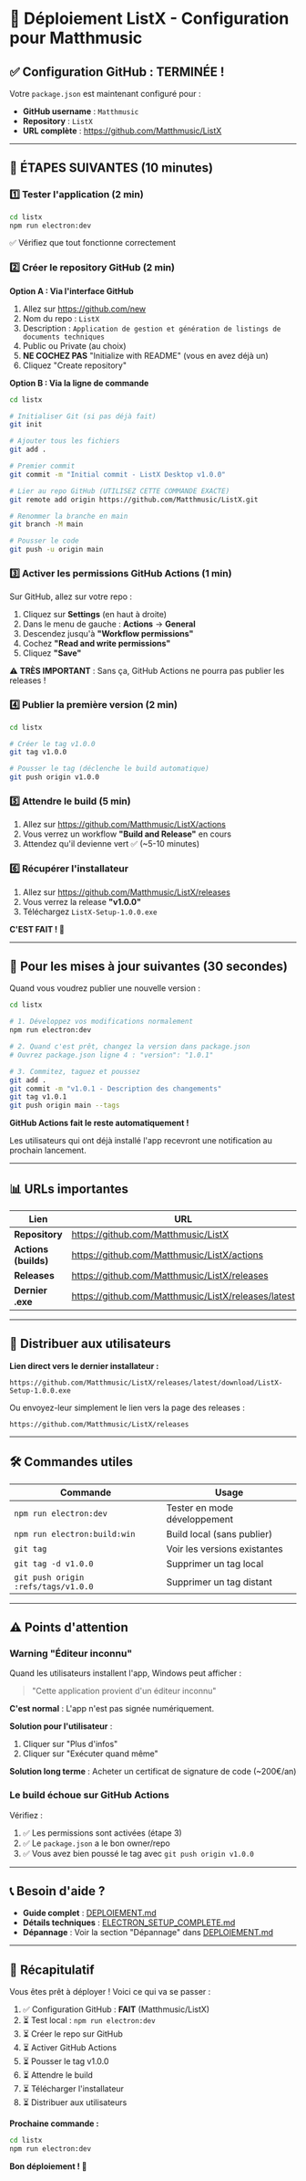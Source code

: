# 🚀 Déploiement ListX - Configuration pour Matthmusic

## ✅ Configuration GitHub : TERMINÉE !

Votre `package.json` est maintenant configuré pour :
- **GitHub username** : `Matthmusic`
- **Repository** : `ListX`
- **URL complète** : https://github.com/Matthmusic/ListX

---

## 🎯 ÉTAPES SUIVANTES (10 minutes)

### 1️⃣ Tester l'application (2 min)

```bash
cd listx
npm run electron:dev
```

✅ Vérifiez que tout fonctionne correctement

### 2️⃣ Créer le repository GitHub (2 min)

**Option A : Via l'interface GitHub**
1. Allez sur https://github.com/new
2. Nom du repo : `ListX`
3. Description : `Application de gestion et génération de listings de documents techniques`
4. Public ou Private (au choix)
5. **NE COCHEZ PAS** "Initialize with README" (vous en avez déjà un)
6. Cliquez "Create repository"

**Option B : Via la ligne de commande**
```bash
cd listx

# Initialiser Git (si pas déjà fait)
git init

# Ajouter tous les fichiers
git add .

# Premier commit
git commit -m "Initial commit - ListX Desktop v1.0.0"

# Lier au repo GitHub (UTILISEZ CETTE COMMANDE EXACTE)
git remote add origin https://github.com/Matthmusic/ListX.git

# Renommer la branche en main
git branch -M main

# Pousser le code
git push -u origin main
```

### 3️⃣ Activer les permissions GitHub Actions (1 min)

Sur GitHub, allez sur votre repo :
1. Cliquez sur **Settings** (en haut à droite)
2. Dans le menu de gauche : **Actions** → **General**
3. Descendez jusqu'à **"Workflow permissions"**
4. Cochez **"Read and write permissions"**
5. Cliquez **"Save"**

⚠️ **TRÈS IMPORTANT** : Sans ça, GitHub Actions ne pourra pas publier les releases !

### 4️⃣ Publier la première version (2 min)

```bash
cd listx

# Créer le tag v1.0.0
git tag v1.0.0

# Pousser le tag (déclenche le build automatique)
git push origin v1.0.0
```

### 5️⃣ Attendre le build (5 min)

1. Allez sur https://github.com/Matthmusic/ListX/actions
2. Vous verrez un workflow **"Build and Release"** en cours
3. Attendez qu'il devienne vert ✅ (~5-10 minutes)

### 6️⃣ Récupérer l'installateur

1. Allez sur https://github.com/Matthmusic/ListX/releases
2. Vous verrez la release **"v1.0.0"**
3. Téléchargez `ListX-Setup-1.0.0.exe`

**C'EST FAIT ! 🎉**

---

## 🔄 Pour les mises à jour suivantes (30 secondes)

Quand vous voudrez publier une nouvelle version :

```bash
cd listx

# 1. Développez vos modifications normalement
npm run electron:dev

# 2. Quand c'est prêt, changez la version dans package.json
# Ouvrez package.json ligne 4 : "version": "1.0.1"

# 3. Commitez, taguez et poussez
git add .
git commit -m "v1.0.1 - Description des changements"
git tag v1.0.1
git push origin main --tags
```

**GitHub Actions fait le reste automatiquement !**

Les utilisateurs qui ont déjà installé l'app recevront une notification au prochain lancement.

---

## 📊 URLs importantes

| Lien | URL |
|------|-----|
| **Repository** | https://github.com/Matthmusic/ListX |
| **Actions (builds)** | https://github.com/Matthmusic/ListX/actions |
| **Releases** | https://github.com/Matthmusic/ListX/releases |
| **Dernier .exe** | https://github.com/Matthmusic/ListX/releases/latest |

---

## 🎁 Distribuer aux utilisateurs

**Lien direct vers le dernier installateur :**
```
https://github.com/Matthmusic/ListX/releases/latest/download/ListX-Setup-1.0.0.exe
```

Ou envoyez-leur simplement le lien vers la page des releases :
```
https://github.com/Matthmusic/ListX/releases
```

---

## 🛠️ Commandes utiles

| Commande | Usage |
|----------|-------|
| `npm run electron:dev` | Tester en mode développement |
| `npm run electron:build:win` | Build local (sans publier) |
| `git tag` | Voir les versions existantes |
| `git tag -d v1.0.0` | Supprimer un tag local |
| `git push origin :refs/tags/v1.0.0` | Supprimer un tag distant |

---

## ⚠️ Points d'attention

### Warning "Éditeur inconnu"
Quand les utilisateurs installent l'app, Windows peut afficher :
> "Cette application provient d'un éditeur inconnu"

**C'est normal** : L'app n'est pas signée numériquement.

**Solution pour l'utilisateur** :
1. Cliquer sur "Plus d'infos"
2. Cliquer sur "Exécuter quand même"

**Solution long terme** : Acheter un certificat de signature de code (~200€/an)

### Le build échoue sur GitHub Actions

Vérifiez :
1. ✅ Les permissions sont activées (étape 3)
2. ✅ Le `package.json` a le bon owner/repo
3. ✅ Vous avez bien poussé le tag avec `git push origin v1.0.0`

---

## 📞 Besoin d'aide ?

- **Guide complet** : [DEPLOIEMENT.md](DEPLOIEMENT.md)
- **Détails techniques** : [ELECTRON_SETUP_COMPLETE.md](ELECTRON_SETUP_COMPLETE.md)
- **Dépannage** : Voir la section "Dépannage" dans [DEPLOIEMENT.md](DEPLOIEMENT.md)

---

## 🎉 Récapitulatif

Vous êtes prêt à déployer ! Voici ce qui va se passer :

1. ✅ Configuration GitHub : **FAIT** (Matthmusic/ListX)
2. ⏳ Test local : `npm run electron:dev`
3. ⏳ Créer le repo sur GitHub
4. ⏳ Activer GitHub Actions
5. ⏳ Pousser le tag v1.0.0
6. ⏳ Attendre le build
7. ⏳ Télécharger l'installateur
8. ⏳ Distribuer aux utilisateurs

**Prochaine commande :**
```bash
cd listx
npm run electron:dev
```

**Bon déploiement ! 🚀**
